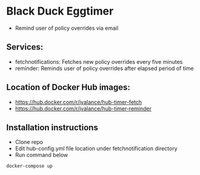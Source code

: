# Black Duck Eggtimer
* Remind user of policy overrides via email

## Services:
* fetchnotifications: Fetches new policy overrides every five minutes
* reminder: Reminds user of policy overrides after elapsed period of time

## Location of Docker Hub images:

* https://hub.docker.com/r/jvalance/hub-timer-fetch
* https://hub.docker.com/r/jvalance/hub-timer-reminder

## Installation instructions

* Clone repo
* Edit hub-config.yml file location under fetchnotification directory
* Run command below

```
docker-compose up
```